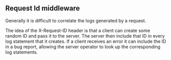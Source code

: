 ## Request Id middleware

Generally it is difficult to correlate the logs generated by a request.

The idea of the X-Request-ID header is that a client can create some random ID and pass it to the server. The server then include that ID in every log statement that it creates. If a client receives an error it can include the ID in a bug report, allowing the server operator to look up the corresponding log statements.
 
